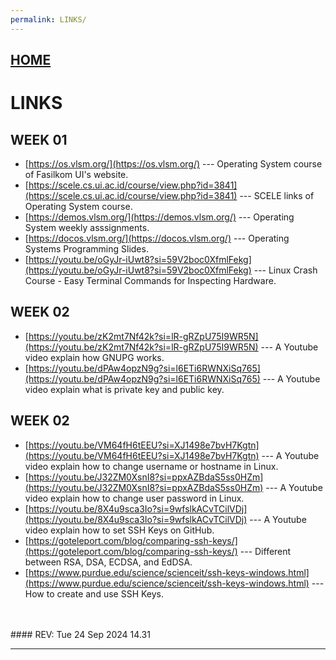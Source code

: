 ```yaml
---
permalink: LINKS/
---
```


## [HOME](../)

# LINKS

## WEEK 01
* [https://os.vlsm.org/](https://os.vlsm.org/) ---
  Operating System course of Fasilkom UI's website.
* [https://scele.cs.ui.ac.id/course/view.php?id=3841](https://scele.cs.ui.ac.id/course/view.php?id=3841) ---
  SCELE links of Operating System course.
* [https://demos.vlsm.org/](https://demos.vlsm.org/) ---
  Operating System weekly asssignments.
* [https://docos.vlsm.org/](https://docos.vlsm.org/) ---
  Operating Systems Programming Slides.
* [https://youtu.be/oGyJr-iUwt8?si=59V2boc0XfmlFekg](https://youtu.be/oGyJr-iUwt8?si=59V2boc0XfmlFekg) ---
  Linux Crash Course - Easy Terminal Commands for Inspecting Hardware.

## WEEK 02
* [https://youtu.be/zK2mt7Nf42k?si=lR-gRZpU75I9WR5N](https://youtu.be/zK2mt7Nf42k?si=lR-gRZpU75I9WR5N) ---
  A Youtube video explain how GNUPG works.
* [https://youtu.be/dPAw4opzN9g?si=l6ETi6RWNXiSq765](https://youtu.be/dPAw4opzN9g?si=l6ETi6RWNXiSq765) ---
  A Youtube video explain what is private key and public key.

## WEEK 02
* [https://youtu.be/VM64fH6tEEU?si=XJ1498e7bvH7Kgtn](https://youtu.be/VM64fH6tEEU?si=XJ1498e7bvH7Kgtn) ---
  A Youtube video explain how to change username or hostname in Linux.
* [https://youtu.be/J32ZM0XsnI8?si=ppxAZBdaS5ss0HZm](https://youtu.be/J32ZM0XsnI8?si=ppxAZBdaS5ss0HZm) ---
  A Youtube video explain how to change user password in Linux.
* [https://youtu.be/8X4u9sca3Io?si=9wfslkACvTCilVDj](https://youtu.be/8X4u9sca3Io?si=9wfslkACvTCilVDj) ---
  A Youtube video explain how to set SSH Keys on GitHub.
* [https://goteleport.com/blog/comparing-ssh-keys/](https://goteleport.com/blog/comparing-ssh-keys/) ---
  Different between RSA, DSA, ECDSA, and EdDSA.
* [https://www.purdue.edu/science/scienceit/ssh-keys-windows.html](https://www.purdue.edu/science/scienceit/ssh-keys-windows.html) ---
  How to create and use SSH Keys.
  
<br>
<br>
#### REV: Tue 24 Sep 2024 14.31
<hr>
